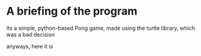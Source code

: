 # A briefing of the program

Its a simple, python-based Pong game, made using the turtle library, which was a bad decision

anyways, here it is
